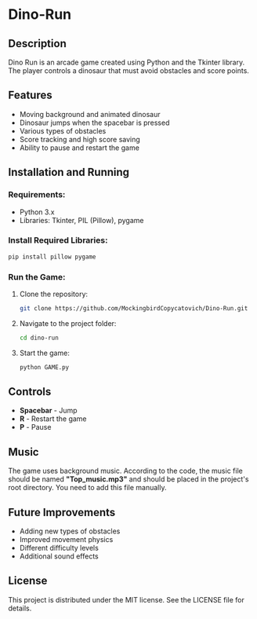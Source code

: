 # Dino-Run

## Description
Dino Run is an arcade game created using Python and the Tkinter library. The player controls a dinosaur that must avoid obstacles and score points.

## Features
- Moving background and animated dinosaur
- Dinosaur jumps when the spacebar is pressed
- Various types of obstacles
- Score tracking and high score saving
- Ability to pause and restart the game

## Installation and Running
### Requirements:
- Python 3.x
- Libraries: Tkinter, PIL (Pillow), pygame

### Install Required Libraries:
```bash
pip install pillow pygame
```

### Run the Game:
1. Clone the repository:
   ```bash
   git clone https://github.com/MockingbirdCopycatovich/Dino-Run.git
   ```
2. Navigate to the project folder:
   ```bash
   cd dino-run
   ```
3. Start the game:
   ```bash
   python GAME.py
   ```

## Controls
- **Spacebar** - Jump
- **R** - Restart the game
- **P** - Pause

## Music
The game uses background music. According to the code, the music file should be named **"Top_music.mp3"** and should be placed in the project's root directory. You need to add this file manually.

## Future Improvements
- Adding new types of obstacles
- Improved movement physics
- Different difficulty levels
- Additional sound effects

## License
This project is distributed under the MIT license. See the LICENSE file for details.

